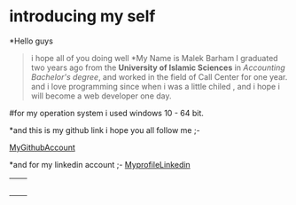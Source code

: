 # introducing  my self  
*Hello guys

> i hope all of you doing well 
*My Name is Malek Barham  I graduated two years ago  from the **University of Islamic Sciences** in _Accounting Bachelor's degree_, and worked in the field of Call Center  for one year.
and i love programming since when  i was a little chiled  , and i hope i will become 
a web developer one day.

#for my operation system i used windows 10 - 64 bit. 

*and this is my github link i hope you all follow me ;- 

[MyGithubAccount](https://github.com/MalekBarham)

*and for my linkedin account ;-
[MyprofileLinkedin](https://www.linkedin.com/in/malek-barham-5802781aa/)

|             |             |
| ----------- | ----------- |
|             |             |       
|             |             |
|             |             |
|             |             |
|             |             |
